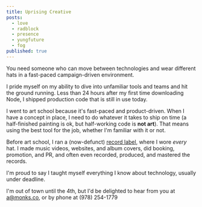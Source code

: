 ```yaml
---
title: Uprising Creative
posts:
  - love
  - radblock
  - presence
  - yungfuture
  - fog
published: true
---
```

You need someone who can move between technologies and wear different hats in a fast-paced campaign-driven environment.

I pride myself on my ability to dive into unfamiliar tools and teams and hit the ground running. Less than 24 hours after my first time downloading Node, I shipped production code that is still in use today.

I went to art school because it's fast-paced and product-driven. When I have a concept in place, I need to do whatever it takes to ship on time (a half-finished painting is ok, but half-working code is **not art**). That means using the best tool for the job, whether I'm familiar with it or not.

Before art school, I ran a (now-defunct) [record label](http://belgianman.com), where I wore _every_ hat. I made music videos, websites, and album covers, did booking, promotion, and PR, and often even recorded, produced, and mastered the records.

I'm proud to say I taught myself everything I know about technology, usually under deadline.

<p class="f4">I'm out of town until the 4th, but I'd be delighted to hear from you at <a href="mailto:a@monks.co">a@monks.co</a>, or by phone at (978) 254-1779</p>
